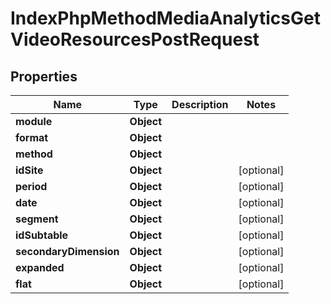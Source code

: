 

# IndexPhpMethodMediaAnalyticsGetVideoResourcesPostRequest


## Properties

| Name | Type | Description | Notes |
|------------ | ------------- | ------------- | -------------|
|**module** | **Object** |  |  |
|**format** | **Object** |  |  |
|**method** | **Object** |  |  |
|**idSite** | **Object** |  |  [optional] |
|**period** | **Object** |  |  [optional] |
|**date** | **Object** |  |  [optional] |
|**segment** | **Object** |  |  [optional] |
|**idSubtable** | **Object** |  |  [optional] |
|**secondaryDimension** | **Object** |  |  [optional] |
|**expanded** | **Object** |  |  [optional] |
|**flat** | **Object** |  |  [optional] |



